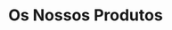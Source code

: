 ---
aliases: ["posts", "articles", "blog", "showcase", "docs", "series"]
title: "Os Nossos Produtos"
tags: ["index"]
---